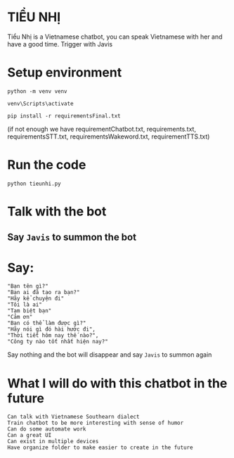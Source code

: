 # TIỂU NHỊ
Tiểu Nhị  is a Vietnamese chatbot, you can speak Vietnamese with her and have a good time. Trigger with Javis 


# Setup environment

```
python -m venv venv

```

```
venv\Scripts\activate

```

```
pip install -r requirementsFinal.txt

```

(if not enough we have requirementChatbot.txt, requirements.txt, requirementsSTT.txt, requirementsWakeword.txt, requirementTTS.txt)


# Run the code

```
python tieunhi.py

```

# Talk with the bot

## Say ``` Javis ``` to summon the bot

# Say: 

```
"Bạn tên gì?"
"Bạn ai đã tạo ra bạn?"
"Hãy kể chuyện đi"
"Tôi là ai"
"Tạm biệt bạn"
"Cảm ơn"
"Bạn có thể làm được gì?"
"Hãy nói gì đó hài hước đi",
"Thời tiết hôm nay thế nào?",
"Công ty nào tốt nhất hiện nay?"

```
Say nothing and the bot will disappear and say ```Javis``` to summon again

# What I will do with this chatbot in the future
```
Can talk with Vietnamese Southearn dialect 
Train chatbot to be more interesting with sense of humor
Can do some automate work 
Can a great UI 
Can exist in multiple devices 
Have organize folder to make easier to create in the future
```


